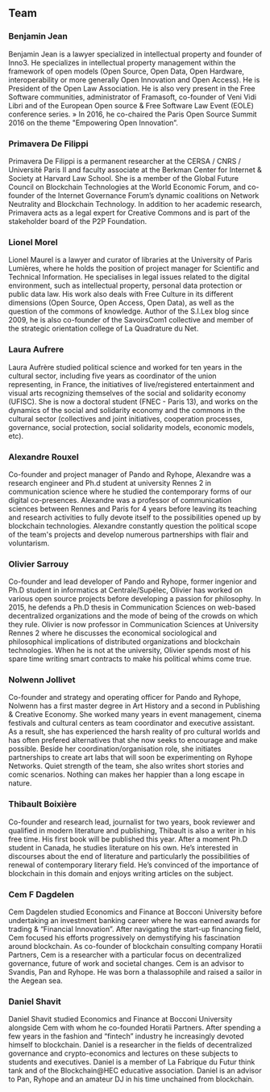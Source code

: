 ## Team

### Benjamin Jean

Benjamin Jean is a lawyer specialized in intellectual property and founder of Inno3. He specializes in intellectual property management within the framework of open models (Open Source, Open Data, Open Hardware, interoperability or more generally Open Innovation and Open Access). He is President of the Open Law Association. He is also very present in the Free Software communities, administrator of Framasoft, co-founder of Veni Vidi Libri and of the European Open source & Free Software Law Event (EOLE) conference series. » In 2016, he co-chaired the Paris Open Source Summit 2016 on the theme "Empowering Open Innovation”.

### Primavera De Filippi

Primavera De Filippi is a permanent researcher at the CERSA / CNRS / Université Paris II and faculty associate at the Berkman Center for Internet & Society at Harvard Law School. She is a member of the Global Future Council on Blockchain Technologies at the World Economic Forum, and co-founder of the Internet Governance Forum’s dynamic coalitions on Network Neutrality and Blockchain Technology. In addition to her academic research, Primavera acts as a legal expert for Creative Commons and is part of the stakeholder board of the P2P Foundation.

### Lionel Morel

Lionel Maurel is a lawyer and curator of libraries at the University of Paris Lumières, where he holds the position of project manager for Scientific and Technical Information. He specialises in legal issues related to the digital environment, such as intellectual property, personal data protection or public data law. His work also deals with Free Culture in its different dimensions (Open Source, Open Access, Open Data), as well as the question of the commons of knowledge. Author of the S.I.Lex blog since 2009, he is also co-founder of the SavoirsCom1 collective and member of the strategic orientation college of La Quadrature du Net.

### Laura Aufrere

Laura Aufrère studied political science and worked for ten years in the cultural sector, including five years as coordinator of the union representing, in France, the initiatives of live/registered entertainment and visual arts recognizing themselves of the social and solidarity economy (UFISC). She is now a doctoral student (FNEC - Paris 13), and works on the dynamics of the social and solidarity economy and the commons in the cultural sector (collectives and joint initiatives, cooperation processes, governance, social protection, social solidarity models, economic models, etc).

### Alexandre Rouxel

Co-founder and project manager of Pando and Ryhope, Alexandre was a research engineer and Ph.d student at university Rennes 2 in communication science where he studied the contemporary forms of our digital co-presences. Alexandre was a professor of communication sciences between Rennes and Paris for 4 years before leaving its teaching and research activities to fully devote itself to the possibilities opened up by blockchain technologies. Alexandre constantly question the political scope of the team's projects and develop numerous partnerships with flair and voluntarism.

### Olivier Sarrouy

Co-founder and lead developer of Pando and Ryhope, former ingenior and Ph.D student in informatics at Centrale/Supélec, Olivier has worked on various open source projects before developing a passion for philosophy. In 2015, he defends a Ph.D thesis in Communication Sciences on web-based decentralized organizations and the mode of being of the crowds on which they rule. Olivier is now professor in Communication Sciences at University Rennes 2 where he discusses the economical sociological and philosophical implications of distributed organizations and blockchain technologies. When he is not at the university, Olivier spends most of his spare time writing smart contracts to make his political whims come true.

### Nolwenn Jollivet

Co-founder and strategy and operating officer for Pando and Ryhope, Nolwenn has a first master degree in Art History and a second in Publishing & Creative Economy. She worked many years in event management, cinema festivals and cultural centers as team coordinator and executive assistant. As a result, she has experienced the harsh reality of pro cultural worlds and has often prefered alternatives that she now seeks to encourage and make possible. Beside her coordination/organisation role, she initiates partnerships to create art labs that will soon be experimenting on Ryhope Networks. Quiet strength of the team, she also writes short stories and comic scenarios. Nothing can makes her happier than a long escape in nature.

### Thibault Boixière

Co-founder and research lead, journalist for two years, book reviewer and qualified in modern literature and publishing, Thibault is also a writer in his free time. His first book will be published this year.  After a moment  Ph.D student in Canada, he studies literature on his own. He’s interested in discourses about the end of literature and particularly the possibilities of renewal of contemporary literary field. He’s convinced of the importance of blockchain in this domain and enjoys writing articles on the subject.

### Cem F Dagdelen

Cem Dagdelen studied Economics and Finance at Bocconi University before undertaking an investment banking career where he was earned awards for trading & “Financial Innovation”. After navigating the start-up financing field, Cem focused his efforts progressively on demystifying his fascination around blockchain. As co-founder of blockchain consulting company Horatii Partners, Cem is a researcher with a particular focus on decentralized governance, future of work and societal changes. Cem is an advisor to Svandis, Pan and Ryhope. He was born a thalassophile and raised a sailor in the Aegean sea.

### Daniel Shavit

Daniel Shavit studied Economics and Finance at Bocconi University alongside Cem with whom he co-founded Horatii Partners. After spending a few years in the fashion and “fintech” industry he increasingly devoted himself to blockchain. Daniel is a researcher in the fields of decentralized governance and crypto-economics and lectures on these subjects to students and executives. Daniel is a member of La Fabrique du Futur think tank and of the Blockchain@HEC educative association. Daniel is an advisor to Pan, Ryhope and an amateur DJ in his time unchained from blockchain.
